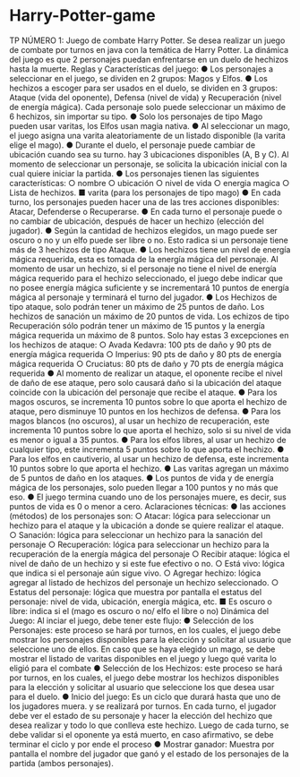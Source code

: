 # Harry-Potter-game
TP NÚMERO 1: Juego de combate Harry Potter.
Se desea realizar un juego de combate por turnos en java con la temática de Harry Potter. La dinámica del
juego es que 2 personajes puedan enfrentarse en un duelo de hechizos hasta la muerte.
Reglas y Características del juego:
● Los personajes a seleccionar en el juego, se dividen en 2 grupos: Magos y Elfos.
● Los hechizos a escoger para ser usados en el duelo, se dividen en 3 grupos: Ataque (vida del
oponente), Defensa (nivel de vida) y Recuperación (nivel de energía mágica). Cada personaje solo
puede seleccionar un máximo de 6 hechizos, sin importar su tipo.
● Solo los personajes de tipo Mago pueden usar varitas, los Elfos usan magia nativa.
● Al seleccionar un mago, el juego asigna una varita aleatoriamente de un listado disponible (la varita
elige el mago).
● Durante el duelo, el personaje puede cambiar de ubicación cuando sea su turno. hay 3 ubicaciones
disponibles (A, B y C). Al momento de seleccionar un personaje, se solicita la ubicación inicial con
la cual quiere iniciar la partida.
● Los personajes tienen las siguientes características:
○ nombre
○ ubicación
○ nivel de vida
○ energia magica
○ Lista de hechizos.
■ varita (para los personajes de tipo mago)
● En cada turno, los personajes pueden hacer una de las tres acciones disponibles: Atacar,
Defenderse o Recuperarse.
● En cada turno el personaje puede o no cambiar de ubicación, después de hacer un hechizo
(elección del jugador).
● Según la cantidad de hechizos elegidos, un mago puede ser oscuro o no y un elfo puede ser libre o
no. Esto radica si un personaje tiene más de 3 hechizos de tipo Ataque.
● Los hechizos tiene un nivel de energía mágica requerida, esta es tomada de la energía mágica del
personaje. Al momento de usar un hechizo, si el personaje no tiene el nivel de energía mágica
requerido para el hechizo seleccionado, el juego debe indicar que no posee energía mágica
suficiente y se incrementará 10 puntos de energía mágica al personaje y terminará el turno del
jugador.
● Los Hechizos de tipo ataque, solo podrán tener un máximo de 25 puntos de daño. Los hechizos de
sanación un máximo de 20 puntos de vida. Los echizos de tipo Recuperación sólo podrán tener un
máximo de 15 puntos y la energía mágica requerida un máximo de 8 puntos. Solo hay estas 3
excepciones en los hechizos de ataque:
○ Avada Kedavra: 100 pts de daño y 90 pts de energía mágica requerida
○ Imperius: 90 pts de daño y 80 pts de energía mágica requerida
○ Cruciatus: 80 pts de daño y 70 pts de energía mágica requerida
● Al momento de realizar un ataque, el oponente recibe el nivel de daño de ese ataque, pero solo
causará daño si la ubicación del ataque coincide con la ubicación del personaje que recibe el
ataque.
● Para los magos oscuros, se incrementa 10 puntos sobre lo que aporta el hechizo de ataque, pero
disminuye 10 puntos en los hechizos de defensa.
● Para los magos blancos (no oscuros), al usar un hechizo de recuperación, este incrementa 10
puntos sobre lo que aporta el hechizo, solo si su nivel de vida es menor o igual a 35 puntos.
● Para los elfos libres, al usar un hechizo de cualquier tipo, este incrementa 5 puntos sobre lo que
aporta el hechizo.
● Para los elfos en cautiverio, al usar un hechizo de defensa, este incrementa 10 puntos sobre lo que
aporta el hechizo.
● Las varitas agregan un máximo de 5 puntos de daño en los ataques.
● Los puntos de vida y de energía mágica de los personajes, solo pueden llegar a 100 puntos y no
más que eso.
● El juego termina cuando uno de los personajes muere, es decir, sus puntos de vida es 0 o menor a
cero.
Aclaraciones técnicas:
● las acciones (métodos) de los personajes son:
○ Atacar: lógica para seleccionar un hechizo para el ataque y la ubicación a donde se quiere
realizar el ataque.
○ Sanación: lógica para seleccionar un hechizo para la sanación del personaje
○ Recuperación: lógica para seleccionar un hechizo para la recuperación de la energía
mágica del personaje
○ Recibir ataque: lógica el nivel de daño de un hechizo y si este fue efectivo o no.
○ Está vivo: lógica que indica si el personaje aún sigue vivo.
○ Agregar hechizo: lógica agregar al listado de hechizos del personaje un hechizo
seleccionado.
○ Estatus del personaje: lógica que muestra por pantalla el estatus del personaje: nivel de
vida, ubicación, energía mágica, etc.
■ Es oscuro o libre: indica si el (mago es oscuro o no/ elfo el libre o no)
Dinámica del Juego:
Al inciar el juego, debe tener este flujo:
● Selección de los Personajes: este proceso se hará por turnos, en los cuales, el juego debe
mostrar los personajes disponibles para la elección y solicitar al usuario que seleccione uno de
ellos. En caso que se haya elegido un mago, se debe mostrar el listado de varitas disponibles en el
juego y luego qué varita lo eligió para el combate
● Selección de los Hechizos: este proceso se hará por turnos, en los cuales, el juego debe mostrar
los hechizos disponibles para la elección y solicitar al usuario que seleccione los que desea usar
para el duelo.
● Inicio del juego: Es un ciclo que durará hasta que uno de los jugadores muera. y se realizará por
turnos. En cada turno, el jugador debe ver el estado de su personaje y hacer la elección del hechizo
que desea realizar y todo lo que conlleva este hechizo. Luego de cada turno, se debe validar si el
oponente ya está muerto, en caso afirmativo, se debe terminar el ciclo y por ende el proceso
● Mostrar ganador: Muestra por pantalla el nombre del jugador que ganó y el estado de los
personajes de la partida (ambos personajes).

